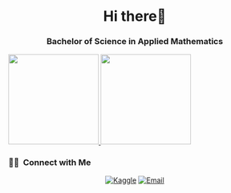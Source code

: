 <h1 align="center">Hi there👋
<h3 align="center">Bachelor of Science in Applied Mathematics</h3>

<a href="https://github.com/addicted-by">
  <img height="180em" src="https://github-readme-stats.vercel.app/api?username=addicted-by&theme=dark&show_icons=true" />
  <img height="180em" src="https://github-readme-stats.vercel.app/api/top-langs/?username=addicted-by&theme=dark&layout=compact" />
</a>

<br/>

<h3> 🤝🏻 &nbsp;Connect with Me </h3>

<p align="center">
<a href="https://www.kaggle.com/in/AVS1508/"><img alt="Kaggle" src="https://img.shields.io/badge/Kaggle-Aleksey%20Rybykin-blue?style=flat-square&logo=kaggle%22"></a>
<a href="mailto:ras.unlucky@yandex.ru"><img alt="Email" src="https://img.shields.io/badge/Email-ras.unlucky@yandex.ru-blue?style=flat-square&logo=gmail"></a>
</p>
